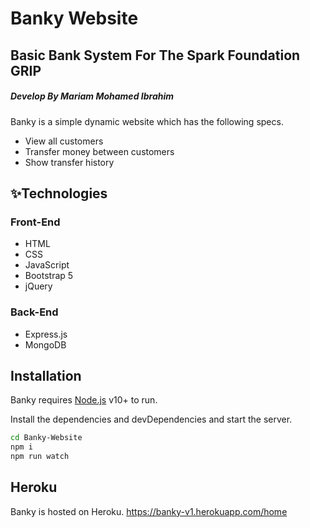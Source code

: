 # Banky Website
## Basic Bank System For The Spark Foundation GRIP 
##### Develop By Mariam Mohamed Ibrahim 

Banky is a simple dynamic website which has the following specs.

- View all customers
- Transfer money between customers
- Show transfer history 

## ✨Technologies
### Front-End

- HTML 
- CSS 
- JavaScript
- Bootstrap 5 
- jQuery 

### Back-End

- Express.js 
- MongoDB


## Installation

Banky requires [Node.js](https://nodejs.org/) v10+ to run.

Install the dependencies and devDependencies and start the server.

```sh
cd Banky-Website
npm i
npm run watch
```


## Heroku 

Banky is hosted on Heroku. 
https://banky-v1.herokuapp.com/home

